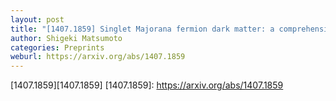 ```yaml
---
layout: post
title: "[1407.1859] Singlet Majorana fermion dark matter: a comprehensive analysis in effective field theory"
author: Shigeki Matsumoto
categories: Preprints
weburl: https://arxiv.org/abs/1407.1859
---
```


[1407.1859][1407.1859]
[1407.1859]: https://arxiv.org/abs/1407.1859
